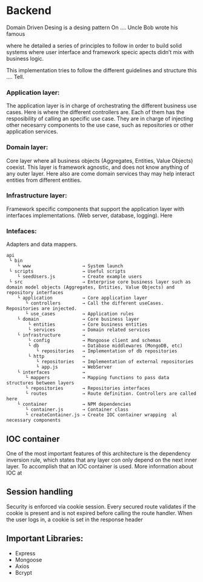 # Backend

Domain Driven Desing is a desing pattern 
On …. Uncle Bob wrote his famous <article> where he detailed a series of principles to follow in order to build solid systems where user interface and framework specic apects didn’t mix with business logic.

This implementation tries to follow the different guidelines and structure this …. Tell.


### Application layer: 
  The application layer is in charge of orchestrating the different business use cases. Here is where the different controllers are. Each of them has the resposibility of calling an specific use case. They are in charge of injecting other necesarry components to the use case, such as repositories or other application services.
  
### Domain layer:
  Core layer where all business objects (Aggregates, Entities, Value Objects) coexist. This layer is framework agnostic, and does not know anything of any outer layer. Here also are come domain services thay may help interact entities from different entities.
  
### Infrastructure layer:
  Framework specific components that support the application layer with interfaces implementations. (Web server, database, logging). Here 
  
### Intefaces:  
  Adapters and data mappers.
 
 
```
api 
 └ bin                     
    └ www                   → System launch
 └ scripts                  → Useful scripts
    └ seedUsers.js          → Create example users
 └ src                      → Enterprise core business layer such as domain model objects (Aggregates, Entities, Value Objects) and repository interfaces
    └ application           → Core application layer
       └ controllers        → Call the different useCases. Repositories are injected.
       └ use_cases          → Application rules
    └ domain                → Core business layer
        └ entities          → Core business entities
        └ services          → Domain related services
    └ infrastructure        → 
        └ config            → Mongoose client and schemas
        └ db                → Database middlewares (MongoDB, etc)
           └ repositories   → Implementation of db repositories
        └ http              →
           └ repositories   → Implementation of external repositories
           └ app.js         → WebServer
    └ interfaces            → 
       └ mappers            → Mapping functions to pass data structures between layers
       └ repositories       → Repositories interfaces
       └ routes             → Route definition. Controllers are called here
    └ container             → NPM dependencies
       └ container.js       → Container class
       └ createContainer.js → Create IOC container wrapping  al necessary components

```

## IOC container
 One of the most important features of this architecture is the dependency inversion  rule, which states that any layer con only depend on the next inner layer. To accomplish that an IOC container is used. 
More information about IOC at <link>

## Session handling
Security is enforced via cookie session. Every secured route validates if the cookie is present and is not expired before calling the route handler. When the user logs in, a cookie is set in the response header

## Important Libraries:
- Express
- Mongoose
- Axios
- Bcrypt
